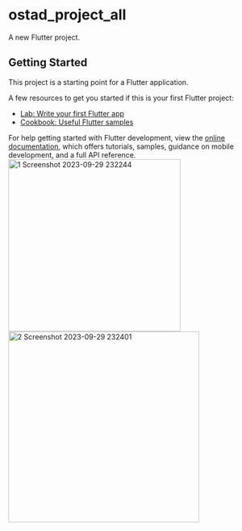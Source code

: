 # ostad_project_all

A new Flutter project.

## Getting Started

This project is a starting point for a Flutter application.

A few resources to get you started if this is your first Flutter project:

- [Lab: Write your first Flutter app](https://docs.flutter.dev/get-started/codelab)
- [Cookbook: Useful Flutter samples](https://docs.flutter.dev/cookbook)

For help getting started with Flutter development, view the
[online documentation](https://docs.flutter.dev/), which offers tutorials,
samples, guidance on mobile development, and a full API reference.
<img width="341" alt="1 Screenshot 2023-09-29 232244" src="https://github.com/Sazzad-Hossain-Sobuj/Ostad_Flutter/assets/93114191/91e729e2-9506-44f4-b758-65c5a40bc654">
<img width="378" alt="2 Screenshot 2023-09-29 232401" src="https://github.com/Sazzad-Hossain-Sobuj/Ostad_Flutter/assets/93114191/cf23770e-a2a8-446f-be4f-f9868ff08b3e">
